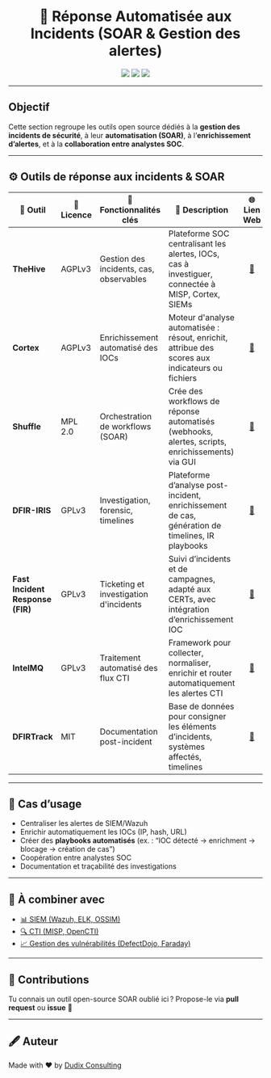 <h1 align="center">🤖 Réponse Automatisée aux Incidents (SOAR & Gestion des alertes)</h1>

<p align="center">
  <img src="https://img.shields.io/badge/SOAR-Automatisation-brightgreen?style=for-the-badge&logo=codecov"/>
  <img src="https://img.shields.io/badge/Incident%20Response-Open%20Source-informational?style=for-the-badge&logo=github"/>
  <img src="https://img.shields.io/badge/Made%20by-Dudix❤️-red?style=for-the-badge"/>
</p>

---

## Objectif

Cette section regroupe les outils open source dédiés à la **gestion des incidents de sécurité**, à leur **automatisation (SOAR)**, à l’**enrichissement d’alertes**, et à la **collaboration entre analystes SOC**.

---

## ⚙️ Outils de réponse aux incidents & SOAR

| 🌟 **Outil** | 🔑 **Licence** | 🚀 **Fonctionnalités clés** | 📝 **Description** | 🌐 **Lien Web** |
|---|---|---|---|---|
| **TheHive** | AGPLv3 | Gestion des incidents, cas, observables | Plateforme SOC centralisant les alertes, IOCs, cas à investiguer, connectée à MISP, Cortex, SIEMs | <div align="center"><a href="https://thehive-project.org/">🔗</a></div> |
| **Cortex** | AGPLv3 | Enrichissement automatisé des IOCs | Moteur d'analyse automatisée : résout, enrichit, attribue des scores aux indicateurs ou fichiers | <div align="center"><a href="https://www.thehive-project.org/">🔗</a></div> |
| **Shuffle** | MPL 2.0 | Orchestration de workflows (SOAR) | Crée des workflows de réponse automatisés (webhooks, alertes, scripts, enrichissements) via GUI | <div align="center"><a href="https://shuffler.io/">🔗</a></div> |
| **DFIR-IRIS** | GPLv3 | Investigation, forensic, timelines | Plateforme d’analyse post-incident, enrichissement de cas, génération de timelines, IR playbooks | <div align="center"><a href="https://dfir-iris.org/">🔗</a></div> |
| **Fast Incident Response (FIR)** | GPLv3 | Ticketing et investigation d'incidents | Suivi d’incidents et de campagnes, adapté aux CERTs, avec intégration d’enrichissement IOC | <div align="center"><a href="https://github.com/certsocietegenerale/FIR">🔗</a></div> |
| **IntelMQ** | GPLv3 | Traitement automatisé des flux CTI | Framework pour collecter, normaliser, enrichir et router automatiquement les alertes CTI | <div align="center"><a href="https://github.com/certtools/intelmq">🔗</a></div> |
| **DFIRTrack** | MIT | Documentation post-incident | Base de données pour consigner les éléments d’incidents, systèmes affectés, timelines | <div align="center"><a href="https://github.com/dfirtrack/dfirtrack">🔗</a></div> |

---

## 🔄 Cas d’usage

- Centraliser les alertes de SIEM/Wazuh
- Enrichir automatiquement les IOCs (IP, hash, URL)
- Créer des **playbooks automatisés** (ex. : “IOC détecté → enrichment → blocage → création de cas”)
- Coopération entre analystes SOC
- Documentation et traçabilité des investigations

---

## 🔗 À combiner avec

- [📊 SIEM (Wazuh, ELK, OSSIM)](./Outils%20SIEM.md)
- [🔍 CTI (MISP, OpenCTI)]([../cti-opencti](https://github.com/CyberFlooD/SwitchToOpen/blob/dev/Outils%20CTI%20et%20de%20pr%C3%A9vention%20des%20menaces%20cyber.md))
- [📈 Gestion des vulnérabilités (DefectDojo, Faraday)]([../S%C3%A9curit%C3%A9.md#plateformes-gestion](https://github.com/CyberFlooD/SwitchToOpen/blob/dev/S%C3%A9curit%C3%A9.md#gestion-vulnerabilites))

---

## 🤝 Contributions

Tu connais un outil open-source SOAR oublié ici ? Propose-le via **pull request** ou **issue** 💬

---

## 🖋️ Auteur

Made with ❤️ by [Dudix Consulting](https://github.com/CyberFlooD)
